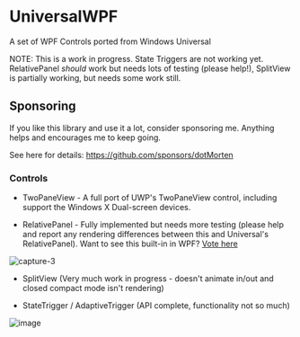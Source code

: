 # UniversalWPF
A set of WPF Controls ported from Windows Universal

NOTE: This is a work in progress. State Triggers are not working yet. RelativePanel _should_ work but needs lots of testing (please help!), SplitView is partially working, but needs some work still.

## Sponsoring

If you like this library and use it a lot, consider sponsoring me. Anything helps and encourages me to keep going.

See here for details: https://github.com/sponsors/dotMorten

### Controls
 - TwoPaneView - A full port of UWP's TwoPaneView control, including support the Windows X Dual-screen devices.
 
 - RelativePanel - Fully implemented but needs more testing (please help and report any rendering differences between this and Universal's RelativePanel). Want to see this built-in in WPF? [Vote here](http://visualstudio.uservoice.com/forums/121579-visual-studio/suggestions/7164912-bring-relativepanel-to-wpf-vnext)
 
 ![capture-3](https://cloud.githubusercontent.com/assets/1378165/10120048/b76250f0-645e-11e5-9b4d-2a0d7026a467.gif)

 - SplitView (Very much work in progress - doesn't animate in/out and closed compact mode isn't rendering)

 - StateTrigger / AdaptiveTrigger (API complete, functionality not so much)
 
 ![image](https://cloud.githubusercontent.com/assets/1378165/10121609/94743df6-64a9-11e5-9908-29c0aeaf3c7f.png)

 
